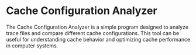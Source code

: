 # Cache Configuration Analyzer
The Cache Configuration Analyzer is a simple program designed to analyze trace files and compare different cache configurations. This tool can be useful for understanding cache behavior and optimizing cache performance in computer systems.
